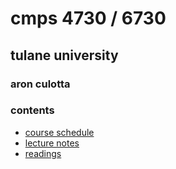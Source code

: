 # cmps 4730 / 6730
## tulane university
### aron culotta

### contents

- [course schedule](Schedule.md)
- [lecture notes](lec)
- [readings](read)


